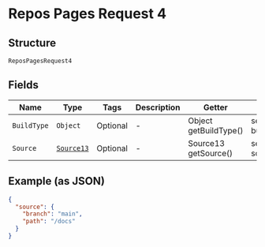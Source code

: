 
# Repos Pages Request 4

## Structure

`ReposPagesRequest4`

## Fields

| Name | Type | Tags | Description | Getter | Setter |
|  --- | --- | --- | --- | --- | --- |
| `BuildType` | `Object` | Optional | - | Object getBuildType() | setBuildType(Object buildType) |
| `Source` | [`Source13`](../../doc/models/source-13.md) | Optional | - | Source13 getSource() | setSource(Source13 source) |

## Example (as JSON)

```json
{
  "source": {
    "branch": "main",
    "path": "/docs"
  }
}
```

